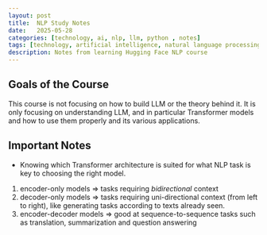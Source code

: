 ```yaml
---
layout: post
title:  NLP Study Notes
date:   2025-05-28
categories: [technology, ai, nlp, llm, python , notes]
tags: [technology, artificial intelligence, natural language processing, python, notes]
description: Notes from learning Hugging Face NLP course
---
```


## Goals of the Course

This course is not focusing on how to build LLM or the theory behind it. It is only focusing on understanding LLM,
and in particular Transformer models and how to use them properly and its various applications.


## Important Notes

- Knowing which Transformer architecture is suited for what NLP task is key to choosing the right model.

1. encoder-only models => tasks requiring *bidirectional* context
2. decoder-only models => tasks requiring uni-directional context (from left to right), like generating tasks according to texts already seen.
3. encoder-decoder models => good at sequence-to-sequence tasks such as translation, summarization and question answering